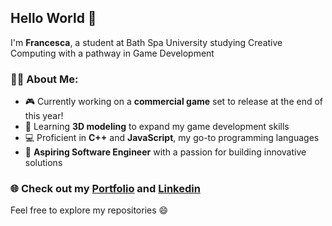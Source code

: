 ## Hello World 👋

I'm **Francesca**, a student at Bath Spa University studying Creative Computing with a pathway in Game Development

### 👩‍💻 About Me:
- 🎮 Currently working on a **commercial game** set to release at the end of this year!
- 🎨 Learning **3D modeling** to expand my game development skills
- 💻 Proficient in **C++** and **JavaScript**, my go-to programming languages
- 🌟 **Aspiring Software Engineer** with a passion for building innovative solutions
### 🌐 Check out my [Portfolio](https://francescabowdenportfolio.co.uk/) and [Linkedin](https://www.linkedin.com/in/francesca-bowden-474b72259/)

Feel free to explore my repositories 😄
<!--
**FranBowden/FranBowden** is a ✨ _special_ ✨ repository because its `README.md` (this file) appears on your GitHub profile.

Here are some ideas to get you started:

- 🔭 I’m currently working on ...
- 🌱 I’m currently learning ...
- 👯 I’m looking to collaborate on ...
- 🤔 I’m looking for help with ...
- 💬 Ask me about ...
- 📫 How to reach me: ...
- 😄 Pronouns: ...
- ⚡ Fun fact: ...
-->
